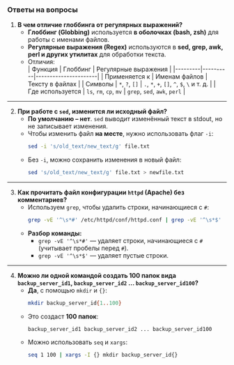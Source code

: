 ### **Ответы на вопросы**  

1. **В чем отличие глоббинга от регулярных выражений?**  
   - **Глоббинг (Globbing)** используется **в оболочках (bash, zsh)** для работы с именами файлов.  
   - **Регулярные выражения (Regex)** используются в **sed, grep, awk, perl и других утилитах** для обработки текста.  
   - Отличия:  
     | Функция | Глоббинг | Регулярные выражения |
     |---------|----------|----------------------|
     | Применяется к | Именам файлов | Тексту в файлах |
     | Символы | `*`, `?`, `[]` | `.`, `*`, `+`, `[]`, `^`, `$`, `\` и т. д. |
     | Где используется | `ls`, `rm`, `cp`, `mv` | `grep`, `sed`, `awk`, `perl` |

---

2. **При работе с `sed`, изменится ли исходный файл?**  
   - **По умолчанию – нет**. `sed` выводит изменённый текст в stdout, но не записывает изменения.  
   - Чтобы изменить файл **на месте**, нужно использовать флаг `-i`:  
     ```bash
     sed -i 's/old_text/new_text/g' file.txt
     ```
   - Без `-i`, можно сохранить изменения в новый файл:  
     ```bash
     sed 's/old_text/new_text/g' file.txt > newfile.txt
     ```

---

3. **Как прочитать файл конфигурации `httpd` (Apache) без комментариев?**  
   - Используем `grep`, чтобы удалить строки, начинающиеся с `#`:  
     ```bash
     grep -vE '^\s*#' /etc/httpd/conf/httpd.conf | grep -vE '^\s*$'
     ```
   - **Разбор команды:**  
     - `grep -vE '^\s*#'` — удаляет строки, начинающиеся с `#` (учитывает пробелы перед `#`).  
     - `grep -vE '^\s*$'` — удаляет пустые строки.  

---

4. **Можно ли одной командой создать 100 папок вида `backup_server_id1`, `backup_server_id2` ... `backup_server_id100`?**  
   - **Да**, с помощью `mkdir` и `{}`:  
     ```bash
     mkdir backup_server_id{1..100}
     ```
   - Это создаст **100 папок**:  
     ```
     backup_server_id1 backup_server_id2 ... backup_server_id100
     ```
   - Можно использовать `seq` и `xargs`:  
     ```bash
     seq 1 100 | xargs -I {} mkdir backup_server_id{}
     ```